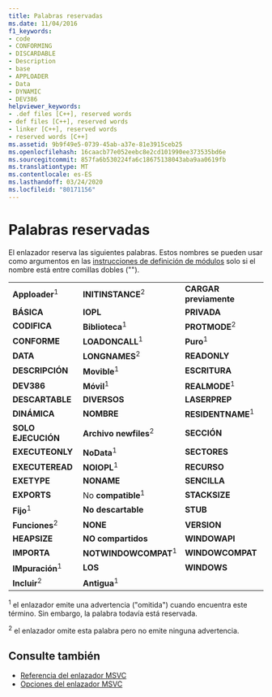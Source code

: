 ```yaml
---
title: Palabras reservadas
ms.date: 11/04/2016
f1_keywords:
- code
- CONFORMING
- DISCARDABLE
- Description
- base
- APPLOADER
- Data
- DYNAMIC
- DEV386
helpviewer_keywords:
- .def files [C++], reserved words
- def files [C++], reserved words
- linker [C++], reserved words
- reserved words [C++]
ms.assetid: 9b9f49e5-0739-45ab-a37e-81e3915ceb25
ms.openlocfilehash: 16caacb77e052eebc8e2cd101990ee373535bd6e
ms.sourcegitcommit: 857fa6b530224fa6c18675138043aba9aa0619fb
ms.translationtype: MT
ms.contentlocale: es-ES
ms.lasthandoff: 03/24/2020
ms.locfileid: "80171156"
---
```

# <a name="reserved-words"></a>Palabras reservadas

El enlazador reserva las siguientes palabras. Estos nombres se pueden usar como argumentos en las [instrucciones de definición de módulos](module-definition-dot-def-files.md) solo si el nombre está entre comillas dobles ("").

||||
|-|-|-|
|**Apploader**<sup>1</sup>|**INITINSTANCE**<sup>2</sup>|**CARGAR previamente**|
|**BÁSICA**|**IOPL**|**PRIVADA**|
|**CODIFICA**|**Biblioteca**<sup>1</sup>|**PROTMODE**<sup>2</sup>|
|**CONFORME**|**LOADONCALL**<sup>1</sup>|**Puro**<sup>1</sup>|
|**DATA**|**LONGNAMES**<sup>2</sup>|**READONLY**|
|**DESCRIPCIÓN**|**Movible**<sup>1</sup>|**ESCRITURA**|
|**DEV386**|**Móvil**<sup>1</sup>|**REALMODE**<sup>1</sup>|
|**DESCARTABLE**|**DIVERSOS**|**LASERPREP**|
|**DINÁMICA**|**NOMBRE**|**RESIDENTNAME**<sup>1</sup>|
|**SOLO EJECUCIÓN**|**Archivo newfiles**<sup>2</sup>|**SECCIÓN**|
|**EXECUTEONLY**|**NoData**<sup>1</sup>|**SECTORES**|
|**EXECUTEREAD**|**NOIOPL**<sup>1</sup>|**RECURSO**|
|**EXETYPE**|**NONAME**|**SENCILLA**|
|**EXPORTS**|No **compatible**<sup>1</sup>|**STACKSIZE**|
|**Fijo**<sup>1</sup>|**No descartable**|**STUB**|
|**Funciones**<sup>2</sup>|**NONE**|**VERSION**|
|**HEAPSIZE**|**NO compartidos**|**WINDOWAPI**|
|**IMPORTA**|**NOTWINDOWCOMPAT**<sup>1</sup>|**WINDOWCOMPAT**|
|**IMpuración**<sup>1</sup>|**LOS**|**WINDOWS**|
|**Incluir**<sup>2</sup>|**Antigua**<sup>1</sup>||

<sup>1</sup> el enlazador emite una advertencia ("omitida") cuando encuentra este término. Sin embargo, la palabra todavía está reservada.

<sup>2</sup> el enlazador omite esta palabra pero no emite ninguna advertencia.

## <a name="see-also"></a>Consulte también

- [Referencia del enlazador MSVC](linking.md)
- [Opciones del enlazador MSVC](linker-options.md)
